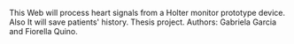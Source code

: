 This Web will process heart signals from a Holter monitor prototype device. 
Also It will save patients' history. 
Thesis project.
Authors: Gabriela Garcia and Fiorella Quino.

